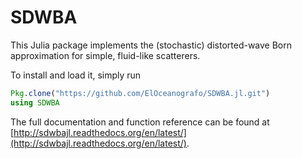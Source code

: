 # SDWBA

This Julia package implements the (stochastic) distorted-wave Born approximation for simple, fluid-like scatterers.

To install and load it, simply run

```julia
Pkg.clone("https://github.com/ElOceanografo/SDWBA.jl.git")
using SDWBA
```

The full documentation and function reference can be found at [http://sdwbajl.readthedocs.org/en/latest/](http://sdwbajl.readthedocs.org/en/latest/).